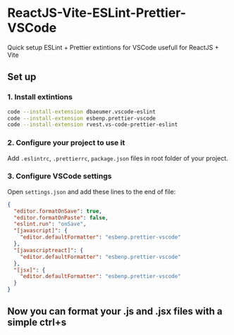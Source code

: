 # ReactJS-Vite-ESLint-Prettier-VSCode

Quick setup ESLint + Prettier extintions for VSCode usefull for ReactJS + Vite

## Set up

### 1. Install extintions

```bash
code --install-extension dbaeumer.vscode-eslint
code --install-extension esbenp.prettier-vscode
code --install-extension rvest.vs-code-prettier-eslint
```

### 2. Configure your project to use it

Add `.eslintrc`, `.prettierrc`, `package.json` files in root folder of your project.

### 3. Configure VSCode settings

Open `settings.json` and add these lines to the end of file:

```json
{
  "editor.formatOnSave": true,
  "editor.formatOnPaste": false,
  "eslint.run": "onSave",
  "[javascript]": {
    "editor.defaultFormatter": "esbenp.prettier-vscode"
  },
  "[javascriptreact]": {
    "editor.defaultFormatter": "esbenp.prettier-vscode"
  },
  "[jsx]": {
    "editor.defaultFormatter": "esbenp.prettier-vscode"
  }
}
```

## Now you can format your .js and .jsx files with a simple ctrl+s
